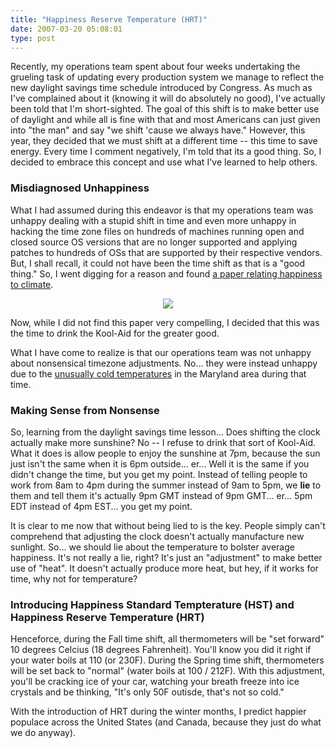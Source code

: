 ```yaml
---
title: "Happiness Reserve Temperature (HRT)"
date: 2007-03-20 05:08:01
type: post
---
```


<p>Recently, my operations team spent about four weeks undertaking the grueling task of updating every production system we manage to reflect the new daylight savings time schedule introduced by Congress.  As much as I've complained about it (knowing it will do absolutely no good), I've actually been told that I'm short-sighted.  The goal of this shift is to make better use of daylight and while all is fine with that and most Americans can just given into "the man" and say "we shift 'cause we always have."  However, this year, they decided that we must shift at a different time -- this time to save energy.  Every time I comment negatively, I'm told that its a good thing.  So, I decided to embrace this concept and use what I've learned to help others.</p>  <h3>Misdiagnosed Unhappiness</h3>  <p>What I had assumed during this endeavor is that my operations team was unhappy dealing with a stupid shift in time and even more unhappy in hacking the time zone files on hundreds of machines running open and closed source OS versions that are no longer supported and applying patches to hundreds of OSs that are supported by their respective vendors.  But, I shall recall, it could not have been the time shift as that is a "good thing."  So, I went digging for a reason and found <a href="https://www.ictp.trieste.it/~eee/seminar/Rehdanz 05-06-03 Paper.pdf">a paper relating happiness to climate</a>.</p>  <div style="text-align:center;"> <img src="https://www.lethargy.org/~jesus/uploads/happiness2celcius.png"> </div>  <p>Now, while I did not find this paper very compelling, I decided that this was the time to drink the Kool-Aid for the greater good.</p>  <p>What I have come to realize is that our operations team was not unhappy about nonsensical timezone adjustments.  No... they were instead unhappy due to the <a href="https://blogs.marylandweather.com/2007/02/coldest_morning.html">unusually cold temperatures</a> in the Maryland area during that time.</p>  <h3>Making Sense from Nonsense</h3>  <p>So, learning from the daylight savings time lesson... Does shifting the clock actually make more sunshine?  No -- I refuse to drink that sort of Kool-Aid.  What it does is allow people to enjoy the sunshine at 7pm, because the sun just isn't the same when it is 6pm outside... er... Well it is the same if you didn't change the time, but you get my point.  Instead of telling people to work from 8am to 4pm during the summer instead of 9am to 5pm, we <b>lie</b> to them and tell them it's actually 9pm GMT instead of 9pm GMT... er... 5pm EDT instead of 4pm EST... you get my point.</p>  <p>It is clear to me now that without being lied to is the key.  People simply can't comprehend that adjusting the clock doesn't actually manufacture new sunlight.  So... we should lie about the temperature to bolster average happiness.  It's not really a lie, right?  It's just an "adjustment" to make better use of "heat".  It doesn't actually produce more heat, but hey, if it works for time, why not for temperature?</p>  <h3>Introducing Happiness Standard Tempterature (HST) and Happiness Reserve Temperature (HRT)</h3>  <p>Henceforce, during the Fall time shift, all thermometers will be "set forward" 10 degrees Celcius (18 degrees Fahrenheit).  You'll know you did it right if your water boils at 110 (or 230F).  During the Spring time shift, thermometers will be set back to "normal" (water boils at 100 / 212F).  With this adjustment, you'll be cracking ice of your car, watching your breath freeze into ice crystals and be thinking, "It's only 50F outisde, that's not so cold."</p>  <p>With the introduction of HRT during the winter months, I predict happier populace across the United States (and Canada, because they just do what we do anyway).</p>
